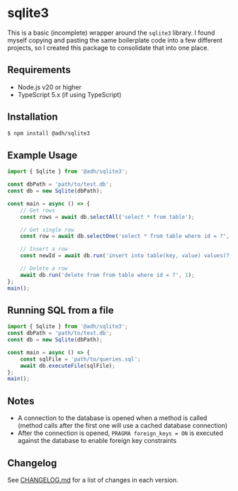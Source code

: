 # sqlite3

This is a basic (incomplete) wrapper around the `sqlite3` library. I found myself copying and pasting the same boilerplate code into a few different projects, so I created this package to consolidate that into one place.

## Requirements
- Node.js v20 or higher
- TypeScript 5.x (if using TypeScript)

## Installation
```bash
$ npm install @adh/sqlite3
```

## Example Usage
```typescript
import { Sqlite } from '@adh/sqlite3';

const dbPath = 'path/to/test.db';
const db = new Sqlite(dbPath);

const main = async () => {
	// Get rows
	const rows = await db.selectAll('select * from table');

	// Get single row
	const row = await db.selectOne('select * from table where id = ?', 1);

	// Insert a row
	const newId = await db.run('insert into table(key, value) values(?, ?)', 'key', 'value');

	// Delete a row
	await db.run('delete from from table where id = ?', 1);
};
main();

```

## Running SQL from a file
```typescript
import { Sqlite } from '@adh/sqlite3';
const dbPath = 'path/to/test.db';
const db = new Sqlite(dbPath);

const main = async () => {
	const sqlFile = 'path/to/queries.sql';
	await db.executeFile(sqlFile);
};
main();
```

## Notes
- A connection to the database is opened when a method is called (method calls after the first one will use a cached database connection)
- After the connection is opened, `PRAGMA foreign_keys = ON` is executed against the database to enable foreign key constraints

## Changelog
See [CHANGELOG.md](CHANGELOG.md) for a list of changes in each version.

